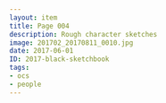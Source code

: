 ```yaml
---
layout: item
title: Page 004
description: Rough character sketches
image: 201702_20170811_0010.jpg
date: 2017-06-01
ID: 2017-black-sketchbook
tags: 
- ocs 
- people
---
```

